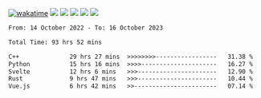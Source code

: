 [![wakatime](https://wakatime.com/badge/user/368879df-dc38-4b1a-86c4-8a2054a0e074.svg)](https://wakatime.com/@368879df-dc38-4b1a-86c4-8a2054a0e074)
<img src="https://img.shields.io/badge/Windows-0078D6?style=flat&logo=Windows&logoColor=white">
<img src="https://img.shields.io/badge/IntelliJ_IDEA-000000.svg?style=flat&logo=IntelliJ-IDEA&logoColor=white">
<img src="https://img.shields.io/badge/CLion-000000.svg?style=flat&logo=CLion&logoColor=white">
<img src="https://img.shields.io/badge/Visual_Studio_Code-007ACC?style=flat&logo=Visual-Studio-Code&logoColor=white">
<img src="https://img.shields.io/badge/Discord-5865F2?label=kano%233578&style=flat&logo=discord&logoColor=white">
<br>


<!--START_SECTION:waka-->

```txt
From: 14 October 2022 - To: 16 October 2023

Total Time: 93 hrs 52 mins

C++              29 hrs 27 mins  >>>>>>>>-----------------   31.38 %
Python           15 hrs 16 mins  >>>>---------------------   16.27 %
Svelte           12 hrs 6 mins   >>>----------------------   12.90 %
Rust             9 hrs 47 mins   >>>----------------------   10.44 %
Vue.js           6 hrs 42 mins   >>-----------------------   07.14 %
```

<!--END_SECTION:waka-->
